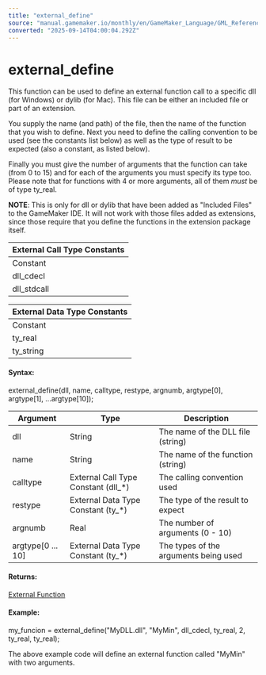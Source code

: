 ```yaml
---
title: "external_define"
source: "manual.gamemaker.io/monthly/en/GameMaker_Language/GML_Reference/OS_And_Compiler/external_define.htm"
converted: "2025-09-14T04:00:04.292Z"
---
```


# external\_define

This function can be used to define an external function call to a specific dll (for Windows) or dylib (for Mac). This file can be either an included file or part of an extension.

You supply the name (and path) of the file, then the name of the function that you wish to define. Next you need to define the calling convention to be used (see the constants list below) as well as the type of result to be expected (also a constant, as listed below).

Finally you must give the number of arguments that the function can take (from 0 to 15) and for each of the arguments you must specify its type too. Please note that for functions with 4 or more arguments, all of them _must_ be of type ty\_real.

**NOTE**: This is only for dll or dylib that have been added as "Included Files" to the GameMaker IDE. It will not work with those files added as extensions, since those require that you define the functions in the extension package itself.

| External Call Type Constants |
| --- |
| Constant | Description |
| dll_cdecl | This is the default C, C++ call |
| dll_stdcall | This is the standard WinAPI call (Windows dll only) |

| External Data Type Constants |
| --- |
| Constant | Description |
| ty_real | A real number argument |
| ty_string | A null-terminated string argument |

#### Syntax:

external\_define(dll, name, calltype, restype, argnumb, argtype\[0\], argtype\[1\], ...argtype\[10\]);

| Argument | Type | Description |
| --- | --- | --- |
| dll | String | The name of the DLL file (string) |
| name | String | The name of the function (string) |
| calltype | External Call Type Constant (dll_*) | The calling convention used |
| restype | External Data Type Constant (ty_*) | The type of the result to expect |
| argnumb | Real | The number of arguments (0 - 10) |
| argtype[0 ... 10] | External Data Type Constant (ty_*) | The types of the arguments being used |

#### Returns:

[External Function](external_define.md)

#### Example:

my\_funcion = external\_define("MyDLL.dll", "MyMin", dll\_cdecl, ty\_real, 2, ty\_real, ty\_real);

The above example code will define an external function called "MyMin" with two arguments.